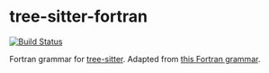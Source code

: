 tree-sitter-fortran
==================

[![Build Status](https://travis-ci.org/stadelmanma/tree-sitter-fortran.svg?branch=master)](https://travis-ci.org/stadelmanma/tree-sitter-c)

Fortran grammar for [tree-sitter](https://github.com/tree-sitter/tree-sitter). Adapted from [this Fortran grammar](http://slebok.github.io/zoo/index.html#fortran_f90_waite-cordy).
